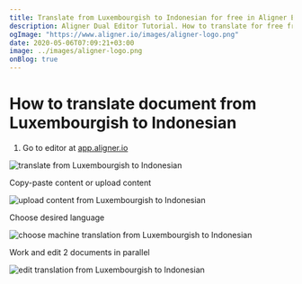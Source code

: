 ```yaml
---
title: Translate from Luxembourgish to Indonesian for free in Aligner Editor
description: Aligner Dual Editor Tutorial. How to translate for free from Luxembourgish to Indonesian. Aligner is multilingual document management platform. 
ogImage: "https://www.aligner.io/images/aligner-logo.png"
date: 2020-05-06T07:09:21+03:00
image: ../images/aligner-logo.png
onBlog: true
---
```


# How to translate document from Luxembourgish to Indonesian

1. Go to editor at [app.aligner.io](https://app.aligner.io "Aligner App web page")

![translate from Luxembourgish to Indonesian](../aligner-blank-editor.png "translate from Luxembourgish to Indonesian")

Copy-paste content or upload content

![upload content from Luxembourgish to Indonesian](../aligner-uploaded-document.png "upload content from Luxembourgish to Indonesian")

Choose desired language

![choose machine translation from Luxembourgish to Indonesian](../aligner-language-dropdown.png "choose machine translation from Luxembourgish to Indonesian")

Work and edit 2 documents in parallel

![edit translation from Luxembourgish to Indonesian](../aligner-double-sitded-editor.png "edit translation from Luxembourgish to Indonesian")

